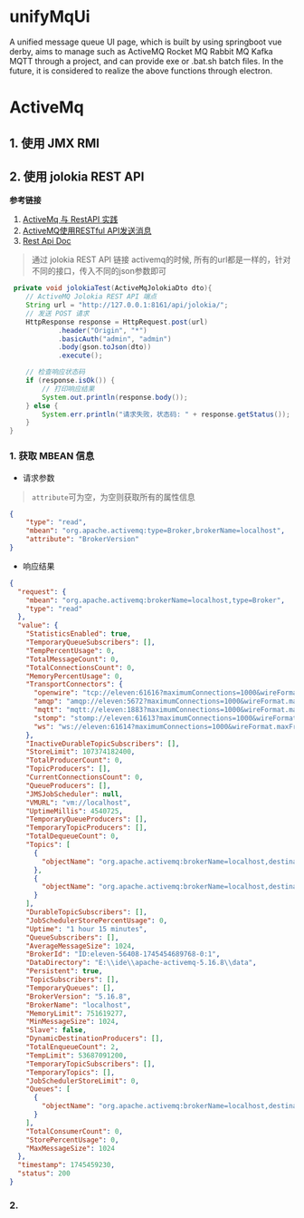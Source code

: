 # unifyMqUi
A unified message queue UI page, which is built by using springboot vue derby, aims to manage such as ActiveMQ Rocket MQ Rabbit MQ Kafka MQTT through a project, and can provide exe or .bat.sh batch files. In the future, it is considered to realize the above functions through electron.

# ActiveMq

## 1. 使用 JMX RMI

## 2. 使用 jolokia REST API
**参考链接**
1. [ActiveMq 与 RestAPI 实践](https://blog.csdn.net/iteye_19607/article/details/82569577)
2. [ActiveMQ使用RESTful API发送消息](https://blog.csdn.net/u012383839/article/details/72875161)
3. [Rest Api Doc](https://activemq.apache.org/components/classic/documentation/rest)

> 通过 jolokia REST API 链接 activemq的时候, 所有的url都是一样的，针对不同的接口，传入不同的json参数即可

```java
 private void jolokiaTest(ActiveMqJolokiaDto dto){
    // ActiveMQ Jolokia REST API 端点
    String url = "http://127.0.0.1:8161/api/jolokia/";
    // 发送 POST 请求
    HttpResponse response = HttpRequest.post(url)
            .header("Origin", "*")
            .basicAuth("admin", "admin")
            .body(gson.toJson(dto))
            .execute();

    // 检查响应状态码
    if (response.isOk()) {
        // 打印响应结果
        System.out.println(response.body());
    } else {
        System.err.println("请求失败，状态码: " + response.getStatus());
    }
}
```

### 1. 获取 MBEAN 信息
- 请求参数
> `attribute`可为空，为空则获取所有的属性信息
```json
{
    "type": "read",
    "mbean": "org.apache.activemq:type=Broker,brokerName=localhost",
    "attribute": "BrokerVersion"
}
```
- 响应结果
```json
{
  "request": {
    "mbean": "org.apache.activemq:brokerName=localhost,type=Broker",
    "type": "read"
  },
  "value": {
    "StatisticsEnabled": true,
    "TemporaryQueueSubscribers": [],
    "TempPercentUsage": 0,
    "TotalMessageCount": 0,
    "TotalConnectionsCount": 0,
    "MemoryPercentUsage": 0,
    "TransportConnectors": {
      "openwire": "tcp://eleven:61616?maximumConnections=1000&wireFormat.maxFrameSize=104857600",
      "amqp": "amqp://eleven:5672?maximumConnections=1000&wireFormat.maxFrameSize=104857600",
      "mqtt": "mqtt://eleven:1883?maximumConnections=1000&wireFormat.maxFrameSize=104857600",
      "stomp": "stomp://eleven:61613?maximumConnections=1000&wireFormat.maxFrameSize=104857600",
      "ws": "ws://eleven:61614?maximumConnections=1000&wireFormat.maxFrameSize=104857600"
    },
    "InactiveDurableTopicSubscribers": [],
    "StoreLimit": 107374182400,
    "TotalProducerCount": 0,
    "TopicProducers": [],
    "CurrentConnectionsCount": 0,
    "QueueProducers": [],
    "JMSJobScheduler": null,
    "VMURL": "vm://localhost",
    "UptimeMillis": 4540725,
    "TemporaryQueueProducers": [],
    "TemporaryTopicProducers": [],
    "TotalDequeueCount": 0,
    "Topics": [
      {
        "objectName": "org.apache.activemq:brokerName=localhost,destinationName=ActiveMQ.Advisory.MasterBroker,destinationType=Topic,type=Broker"
      },
      {
        "objectName": "org.apache.activemq:brokerName=localhost,destinationName=ActiveMQ.Advisory.Queue,destinationType=Topic,type=Broker"
      }
    ],
    "DurableTopicSubscribers": [],
    "JobSchedulerStorePercentUsage": 0,
    "Uptime": "1 hour 15 minutes",
    "QueueSubscribers": [],
    "AverageMessageSize": 1024,
    "BrokerId": "ID:eleven-56408-1745454689768-0:1",
    "DataDirectory": "E:\\ide\\apache-activemq-5.16.8\\data",
    "Persistent": true,
    "TopicSubscribers": [],
    "TemporaryQueues": [],
    "BrokerVersion": "5.16.8",
    "BrokerName": "localhost",
    "MemoryLimit": 751619277,
    "MinMessageSize": 1024,
    "Slave": false,
    "DynamicDestinationProducers": [],
    "TotalEnqueueCount": 2,
    "TempLimit": 53687091200,
    "TemporaryTopicSubscribers": [],
    "TemporaryTopics": [],
    "JobSchedulerStoreLimit": 0,
    "Queues": [
      {
        "objectName": "org.apache.activemq:brokerName=localhost,destinationName=1234,destinationType=Queue,type=Broker"
      }
    ],
    "TotalConsumerCount": 0,
    "StorePercentUsage": 0,
    "MaxMessageSize": 1024
  },
  "timestamp": 1745459230,
  "status": 200
}
```

###  2. 